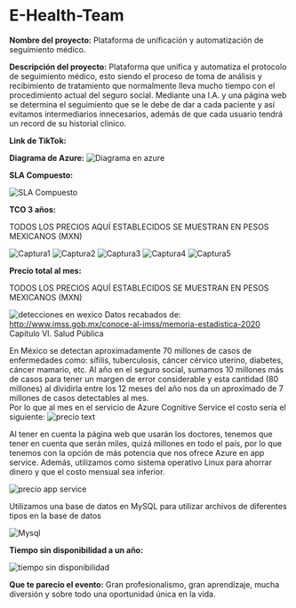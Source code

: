 # E-Health-Team

**Nombre del proyecto:** Plataforma de unificación y automatización de seguimiento médico.

**Descripción del proyecto:** Plataforma que unifica y automatiza el protocolo de seguimiento médico, esto siendo el proceso de toma de análisis y recibimiento de tratamiento que normalmente lleva mucho tiempo con el procedimiento actual del seguro social. Mediante una I.A. y una página web se determina el seguimiento que se le debe de dar a cada paciente y así evitamos intermediarios innecesarios, además de que cada usuario tendrá un record de su historial clinico. 

**Link de TikTok:**

**Diagrama de Azure:** ![Diagrama en azure](https://user-images.githubusercontent.com/87103059/127762866-c8e08be5-765f-4cf4-aea9-ccccc1692f7a.jpeg)

**SLA Compuesto:**

![SLA Compuesto](https://user-images.githubusercontent.com/87103059/127762832-c0576fe2-212c-40ba-a82c-a0753fa871d7.jpeg)

**TCO 3 años:**

TODOS LOS PRECIOS AQUÍ ESTABLECIDOS SE MUESTRAN EN PESOS MEXICANOS (MXN)

![Captura1](https://user-images.githubusercontent.com/74439320/127763179-03caa006-0ec2-4853-af0c-36af10383249.PNG)
![Captura2](https://user-images.githubusercontent.com/74439320/127763182-929c998f-cce3-437e-bece-9045e731971e.PNG)
![Captura3](https://user-images.githubusercontent.com/74439320/127763184-81a6dae6-6915-47f5-995e-b321f5e23bc4.PNG)
![Captura4](https://user-images.githubusercontent.com/74439320/127763186-79f0f3cc-d676-4e33-abf9-3b73737976f4.PNG)
![Captura5](https://user-images.githubusercontent.com/74439320/127763187-798f910f-4a96-4f69-a979-b76cadb42d50.PNG)


**Precio total al mes:**

TODOS LOS PRECIOS AQUÍ ESTABLECIDOS SE MUESTRAN EN PESOS MEXICANOS (MXN)

![detecciones en wexico](https://user-images.githubusercontent.com/87103059/127759384-5867c223-f614-4c41-9610-9a539ad5ce7a.png)
Datos recabados de: http://www.imss.gob.mx/conoce-al-imss/memoria-estadistica-2020 Capitulo VI. Salud Pública 

En México se detectan aproximadamente 70 millones de casos de enfermedades como: sífilis, tuberculosis, cáncer cérvico uterino, diabetes, cáncer mamario, etc. Al año en el seguro social, sumamos 10 millones más de casos para tener un margen de error considerable y esta cantidad (80 millones) al dividirla entre los 12 meses del año nos da un aproximado de 7 millones de casos detectables al mes.  
Por lo que al mes en el servicio de Azure Cognitive Service el costo sería el siguiente: 
![precio text](https://user-images.githubusercontent.com/87103059/127761291-67d154f3-fcb4-49a0-aef8-70c6d62df9a1.png)

Al tener en cuenta la página web que usarán los doctores, tenemos que tener en cuenta que serán miles, quizá millones en todo el país, por lo que tenemos con la opción de más potencia que nos ofrece Azure en app service. Además, utilizamos como sistema operativo Linux para ahorrar dinero y que el costo mensual sea inferior. 

![precio app service](https://user-images.githubusercontent.com/87103059/127759438-4897e0f3-907d-4eb3-86f8-e5fcdf8ce21a.png)

Utilizamos una base de datos en MySQL para utilizar archivos de diferentes tipos en la base de datos

![Mysql](https://user-images.githubusercontent.com/87103059/127762947-eaba4ec5-ee6d-436f-b603-abe2d8579d5c.png)

**Tiempo sin disponibilidad a un año:**

![tiempo sin disponibilidad](https://user-images.githubusercontent.com/87103059/127762806-327c07a8-59ce-4dc6-b0c6-2c85cfb21ae7.jpeg)

**Que te parecio el evento:** Gran profesionalismo, gran aprendizaje, mucha diversión y sobre todo una oportunidad única en la vida.

